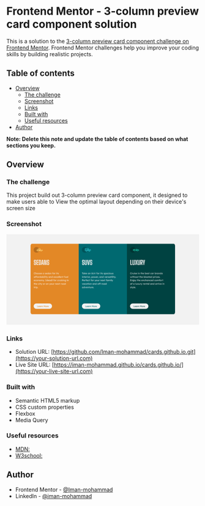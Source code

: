 # Frontend Mentor - 3-column preview card component solution

This is a solution to the [3-column preview card component challenge on Frontend Mentor](https://www.frontendmentor.io/challenges/3column-preview-card-component-pH92eAR2-). Frontend Mentor challenges help you improve your coding skills by building realistic projects. 

## Table of contents

- [Overview](#overview)
  - [The challenge](#the-challenge)
  - [Screenshot](#screenshot)
  - [Links](#links)
  - [Built with](#built-with)
  - [Useful resources](#useful-resources)
- [Author](#author)

**Note: Delete this note and update the table of contents based on what sections you keep.**

## Overview

### The challenge
This project build out 3-column preview card component, it designed to make users  able to View the optimal layout depending on their device's screen size

### Screenshot

<img src="./Screenshot 2022-03-03 at 15-42-43 Cards Preview.png">

### Links

- Solution URL: [https://github.com/Iman-mohammad/cards.github.io.git](https://your-solution-url.com)
- Live Site URL: [https://iman-mohammad.github.io/cards.github.io/](https://your-live-site-url.com)

### Built with

- Semantic HTML5 markup
- CSS custom properties
- Flexbox
- Media Query  


### Useful resources

- [MDN:](htt:ps://developer.mozilla.org/en-US/ )
- [W3school:](https://www.w3schools.com ) 



## Author

- Frontend Mentor - [@Iman-mohammad](https://www.frontendmentor.io/profile/Iman-mohammad)
- LinkedIn - [@iman-mohammad](https://www.linkedin.com/in/iman-mohammad-340017220)


